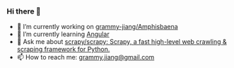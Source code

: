 ### Hi there 👋

- 🔭 I’m currently working on [grammy-jiang/Amphisbaena](https://github.com/grammy-jiang/Amphisbaena)
- 🌱 I’m currently learning [Angular](https://angular.io/)
- 💬 Ask me about [scrapy/scrapy: Scrapy, a fast high-level web crawling & scraping framework for Python.](https://github.com/scrapy/scrapy)
- 📫 How to reach me: grammy.jiang@gmail.com

<!--
**grammy-jiang/grammy-jiang** is a ✨ _special_ ✨ repository because its `README.md` (this file) appears on your GitHub profile.

Here are some ideas to get you started:

- 🔭 I’m currently working on ...
- 🌱 I’m currently learning ...
- 👯 I’m looking to collaborate on ...
- 🤔 I’m looking for help with ...
- 💬 Ask me about ...
- 📫 How to reach me: ...
- 😄 Pronouns: ...
- ⚡ Fun fact: ...
-->
